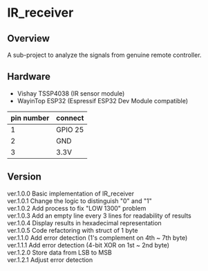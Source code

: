 # IR_receiver
## Overview
A sub-project to analyze the signals from genuine remote controller.

## Hardware
* Vishay TSSP4038 (IR sensor module)
* WayinTop ESP32 (Espressif ESP32 Dev Module compatible)

|pin number|connect|
|----------|-------|
|1|GPIO 25|
|2|GND|
|3|3.3V|

## Version
ver.1.0.0 Basic implementation of IR_receiver <br>
ver.1.0.1 Change the logic to distinguish "0" and "1" <br>
ver.1.0.2 Add process to fix "LOW 1300" problem <br>
ver.1.0.3 Add an empty line every 3 lines for readability of results <br>
ver.1.0.4 Display results in hexadecimal representation<br>
ver.1.0.5 Code refactoring with struct of 1 byte <br>
ver.1.1.0 Add error detection (1's complement on 4th ~ 7th byte) <br>
ver.1.1.1 Add error detection (4-bit XOR on 1st ~ 2nd byte) <br>
ver.1.2.0 Store data from LSB to MSB <br>
ver.1.2.1 Adjust error detection <br>